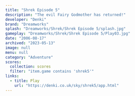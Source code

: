 ```yaml
---
title: "Shrek Episode 5"
description: "The evil Fairy Godmother has returned!"
developer: "Denki"
brand: "Dreamworks"
splash: "Dreamworks/Shrek/Shrek Episode 5/splash.jpg"
gameplay: "Dreamworks/Shrek/Shrek Episode 5/Play03.jpg"
date: "2006-08-17"
archived: "2023-05-13"
image: null
menu: null
category: "Adventure"
scores:
  collection: scores
  filter: "item.game contains 'shrek5'"
links:
  - title: Play
    url: "https://denki.co.uk/sky/shrek5/app.html"
---
```

